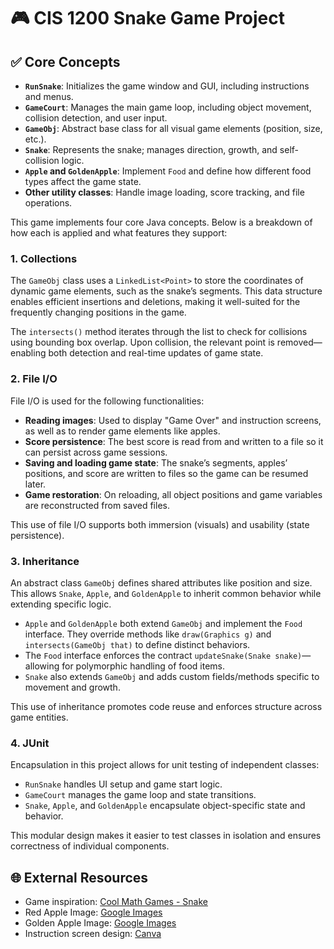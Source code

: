 # 🎮 CIS 1200 Snake Game Project

## ✅ Core Concepts

- **`RunSnake`**: Initializes the game window and GUI, including instructions and menus.
- **`GameCourt`**: Manages the main game loop, including object movement, collision detection, and user input.
- **`GameObj`**: Abstract base class for all visual game elements (position, size, etc.).
- **`Snake`**: Represents the snake; manages direction, growth, and self-collision logic.
- **`Apple` and `GoldenApple`**: Implement `Food` and define how different food types affect the game state.
- **Other utility classes**: Handle image loading, score tracking, and file operations.

This game implements four core Java concepts. Below is a breakdown of how each is applied and what features they support:

### 1. Collections

The `GameObj` class uses a `LinkedList<Point>` to store the coordinates of dynamic game elements, such as the snake’s segments. This data structure enables efficient insertions and deletions, making it well-suited for the frequently changing positions in the game.

The `intersects()` method iterates through the list to check for collisions using bounding box overlap. Upon collision, the relevant point is removed—enabling both detection and real-time updates of game state.

### 2. File I/O

File I/O is used for the following functionalities:

- **Reading images**: Used to display "Game Over" and instruction screens, as well as to render game elements like apples.
- **Score persistence**: The best score is read from and written to a file so it can persist across game sessions.
- **Saving and loading game state**: The snake’s segments, apples’ positions, and score are written to files so the game can be resumed later.
- **Game restoration**: On reloading, all object positions and game variables are reconstructed from saved files.

This use of file I/O supports both immersion (visuals) and usability (state persistence).

### 3. Inheritance

An abstract class `GameObj` defines shared attributes like position and size. This allows `Snake`, `Apple`, and `GoldenApple` to inherit common behavior while extending specific logic.

- `Apple` and `GoldenApple` both extend `GameObj` and implement the `Food` interface. They override methods like `draw(Graphics g)` and `intersects(GameObj that)` to define distinct behaviors.
- The `Food` interface enforces the contract `updateSnake(Snake snake)`—allowing for polymorphic handling of food items.
- `Snake` also extends `GameObj` and adds custom fields/methods specific to movement and growth.

This use of inheritance promotes code reuse and enforces structure across game entities.

### 4. JUnit

Encapsulation in this project allows for unit testing of independent classes:

- `RunSnake` handles UI setup and game start logic.
- `GameCourt` manages the game loop and state transitions.
- `Snake`, `Apple`, and `GoldenApple` encapsulate object-specific state and behavior.

This modular design makes it easier to test classes in isolation and ensures correctness of individual components.


## 🌐 External Resources

- Game inspiration: [Cool Math Games - Snake](https://www.coolmathgames.com/0-snake)
- Red Apple Image: [Google Images](https://images.app.goo.gl/tsYcJkRkQ5sATAuz8)
- Golden Apple Image: [Google Images](https://images.app.goo.gl/j4ZLNL6RnakE64Pp8)
- Instruction screen design: [Canva](https://www.canva.com)



